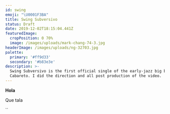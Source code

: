 ```yaml
---
id: swing
emoji: "\U0001F3BA"
title: Swing Subversivo
status: Draft
date: 2019-12-02T18:15:04.441Z
featuredImage:
  cropPosition: 0 70%
  image: /images/uploads/mark-chang-74-3.jpg
headerImage: /images/uploads/ng-32703.jpg
palette:
  primary: '#ff9d33'
  secondary: '#b83e3e'
description: >-
  Swing Subversivo is the first official single of the early-jazz big band
  Cabareto. I did the direction and all post production of the video.
---
```

**Hola**

Que tala

``
